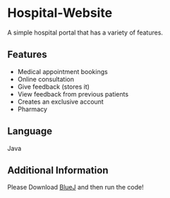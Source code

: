<!DOCTYPE html>
<html>

<body>
  <h1>Hospital-Website</h1>
  <p>A simple hospital portal that has a variety of features.

  <h2>Features</h2>
  <ul>
    <li>Medical appointment bookings</li>
    <li>Online consultation</li>
    <li>Give feedback (stores it)</li>
    <li>View feedback from previous patients</li>
    <li>Creates an exclusive account</li>
    <li>Pharmacy</li>
  </ul>
  
  <h2>Language</h2>
  <p> Java </p>

  </body>
  
  <h2>Additional Information</h2>
    <p>Please Download <a href="https://www.bluej.org">BlueJ</a> and then run the code!</p>
  
<html>

